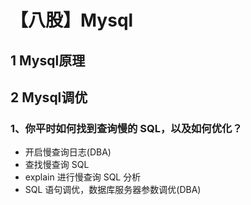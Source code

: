 # 【八股】Mysql

## 1 Mysql原理



## 2 Mysql调优

### 1、你平时如何找到查询慢的 SQL，以及如何优化？

- 开启慢查询日志(DBA)
- 查找慢查询 SQL
- explain 进行慢查询 SQL 分析
- SQL 语句调优，数据库服务器参数调优(DBA)
